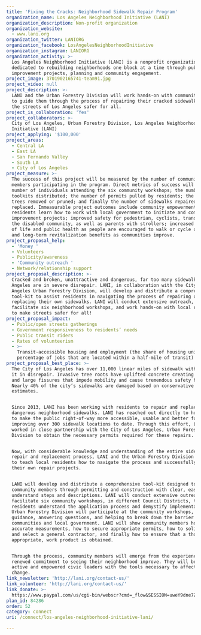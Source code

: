 ```yaml
---
title: 'Fixing the Cracks: Neighborhood Sidewalk Repair Program'
organization_name: Los Angeles Neighborhood Initiative (LANI)
organization_description: Non-profit organization
organization_website:
  - www.lani.org
organization_twitter: LANIORG
organization_facebook: LosAngelesNeighborhoodInitiative
organization_instagram: LANIORG
organization_activity: >-
  Los Angeles Neighborhood Initiative (LANI) is a nonprofit organization
  dedicated to rebuilding neighborhoods one block at a time through public
  improvement projects, planning and community engagement.
project_image: 3701902165741-team91.jpg
project_video: null
project_description: >-
  LANI and the Urban Forestry Division will work hands-on with community members
  to guide them through the process of repairing their cracked sidewalks, making
  the streets of Los Angeles safer for all.
project_is_collaboration: 'Yes'
project_collaborators: >-
  City of Los Angeles, Urban Forestry Division, Los Angeles Neighborhood
  Initiative (LANI)
project_applying: '$100,000'
project_areas:
  - Central LA
  - East LA
  - San Fernando Valley
  - South LA
  - City of Los Angeles
project_measure: >-
  The success of this project will be measured by the number of community
  members participating in the program. Direct metrics of success will be the
  number of individuals attending the six community workshops; the number of
  toolkits distributed; the number of permits pulled by residents; the number of
  trees removed or pruned; and finally the number of sidewalks repaired or
  replaced. Immeasurable project outcomes include community empowerment as
  residents learn how to work with local government to initiate and complete
  improvement projects; improved safety for pedestrian, cyclists, transit users,
  the disabled community, as well as parents with strollers; increased quality
  of life and public health as people are encouraged to walk or cycle outdoors;
  and long-term revitalization benefits as communities improve.
project_proposal_help:
  - 'Money '
  - Volunteers
  - Publicity/awareness
  - 'Community outreach '
  - Network/relationship support
project_proposal_description: >-
  Cracked and broken, unattractive and dangerous, far too many sidewalks in Los
  Angeles are in severe disrepair. LANI, in collaboration with the City of Los
  Angeles Urban Forestry Division, will develop and distribute a comprehensive
  tool-kit to assist residents in navigating the process of repairing or
  replacing their own sidewalks. LANI will conduct extensive outreach,
  facilitate six neighborhood workshops, and work hands-on with local residents
  to make streets safer for all!
project_proposal_impact:
  - Public/open streets gatherings
  - Government responsiveness to residents’ needs
  - Public transit riders
  - Rates of volunteerism
  - >-
    Transit-accessible housing and employment (the share of housing units and
    percentage of jobs that are located within a half-mile of transit)
project_proposal_best_place: >-
  The City of Los Angeles has over 11,000 linear miles of sidewalk with much of
  it in disrepair. Invasive tree roots have uplifted concrete creating cracks
  and large fissures that impede mobility and cause tremendous safety hazards.
  Nearly 40% of the city’s sidewalks are damaged based on conservative city-wide
  estimates. 


  Since 2013, LANI has been working with residents to repair and replace
  dangerous neighborhood sidewalks. LANI has reached out directly to homeowners
  to make the public right-of-way more accessible, usable and better for all,
  improving over 300 sidewalk locations to date. Through this effort, LANI has
  worked in close partnership with the City of Los Angeles, Urban Forestry
  Division to obtain the necessary permits required for these repairs. 


  Now, with considerable knowledge and understanding of the entire sidewalk
  repair and replacement process, LANI and the Urban Forestry Division are ready
  to teach local residents how to navigate the process and successfully complete
  their own repair projects.  


  LANI will develop and distribute a comprehensive tool-kit designed to walk
  community members through permitting and construction with clear, easy to
  understand steps and descriptions. LANI will conduct extensive outreach and
  facilitate six community workshops, in different Council Districts, to help
  residents understand the application process and demystify implementation. The
  Urban Forestry Division will participate at the community workshops, providing
  guidance, answering questions, and helping to break down the barrier between
  communities and local government. LANI will show community members how to take
  accurate measurements, how to secure appropriate permits, how to solicit bids
  and select a general contractor, and finally how to ensure that a thorough,
  appropriate, work product is obtained. 


  Through the process, community members will emerge from the experience with a
  renewed commitment to seeing their neighborhood improve. They will become
  active and empowered civic leaders with the tools necessary to affect local
  change.
link_newsletter: 'http://lani.org/contact-us/'
link_volunteer: 'http://lani.org/contact-us/'
link_donate: >-
  https://www.paypal.com/us/cgi-bin/webscr?cmd=_flow&SESSION=uweY9dne7ZNJCrjJAOLlyQhV9nmMigHC97MAuukmm11NQ87PK7gxZg7WKVa&dispatch=5885d80a13c0db1f8e263663d3faee8d4fe1dd75ca3bd4f11d72275b28239088
plan_id: 84286
order: 52
category: connect
uri: /connect/los-angeles-neighborhood-initiative-lani/

---
```

